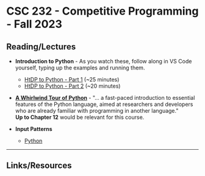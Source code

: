 # CSC 232 - Competitive Programming - Fall 2023

## Reading/Lectures

- **Introduction to Python** - As you watch these, follow along in VS Code yourself, typing up the examples and running them.
    - [HtDP to Python - Part 1](https://mediaspace.berry.edu/media/HtDP+to+Python+-+part+1/1_unu59x0k) (~25 minutes)
    - [HtDP to Python - Part 2](https://mediaspace.berry.edu/media/HtDP+to+Python+-+part+2+-+lists+dictionaries/1_pkovgis0) (~20 minutes)

- [**A Whirlwind Tour of Python**](https://jakevdp.github.io/WhirlwindTourOfPython/) - "... a fast-paced introduction to essential features of the Python language, aimed at researchers and developers who are already familiar with programming in another language."
<br>        **Up to Chapter 12** would be relevant for this course.


- **Input Patterns**
    - [Python](input-patterns/input-patterns.md) 

<hr>

## Links/Resources


